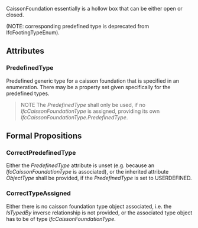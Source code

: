 CaissonFoundation essentially is a hollow box that can be either open or closed.

<!-- end of short definition -->


(NOTE: corresponding predefined type is deprecated from IfcFootingTypeEnum).

## Attributes

### PredefinedType
Predefined generic type for a caisson foundation that is specified in an enumeration. There may be a property set given specifically for the predefined types.
> NOTE The _PredefinedType_ shall only be used, if no _IfcCaissonFoundationType_ is assigned, providing its own _IfcCaissonFoundationType.PredefinedType_.

## Formal Propositions

### CorrectPredefinedType
Either the _PredefinedType_ attribute is unset (e.g. because an _IfcCaissonFoundationType_ is associated), or the inherited attribute _ObjectType_ shall be provided, if the _PredefinedType_ is set to USERDEFINED.

### CorrectTypeAssigned
Either there is no caisson foundation type object associated, i.e. the _IsTypedBy_ inverse relationship is not provided, or the associated type object has to be of type _IfcCaissonFoundationType_.
